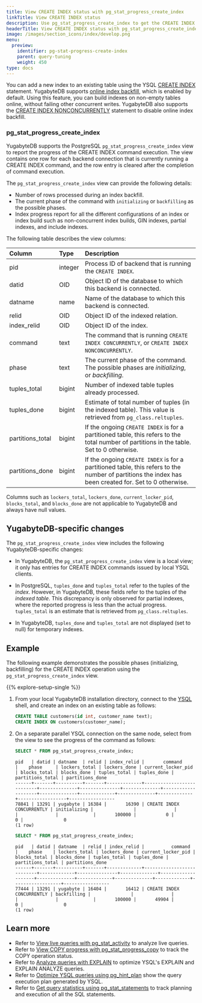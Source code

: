 ```yaml
---
title: View CREATE INDEX status with pg_stat_progress_create_index
linkTitle: View CREATE INDEX status
description: Use pg_stat_progress_create_index to get the CREATE INDEX command status, including the status of an ongoing concurrent index backfill, and the index build's progress reports.
headerTitle: View CREATE INDEX status with pg_stat_progress_create_index
image: /images/section_icons/index/develop.png
menu:
  preview:
    identifier: pg-stat-progress-create-index
    parent: query-tuning
    weight: 450
type: docs
---
```


You can add a new index to an existing table using the YSQL [CREATE INDEX](../../../api/ysql/the-sql-language/statements/ddl_create_index/#semantics) statement. YugabyteDB supports [online index backfill](https://github.com/yugabyte/yugabyte-db/blob/master/architecture/design/online-index-backfill.md), which is enabled by default. Using this feature, you can build indexes on non-empty tables online, without failing other concurrent writes. YugabyteDB also supports the [CREATE INDEX NONCONCURRENTLY](../../../api/ysql/the-sql-language/statements/ddl_create_index/#nonconcurrently) statement to disable online index backfill.

### pg_stat_progress_create_index

YugabyteDB supports the PostgreSQL `pg_stat_progress_create_index` view to report the progress of the CREATE INDEX command execution. The view contains one row for each backend connection that is currently running a CREATE INDEX command, and the row entry is cleared after the completion of command execution.

The `pg_stat_progress_create_index` view can provide the following details:

- Number of rows processed during an index backfill.
- The current phase of the command with `initializing` or `backfilling` as the possible phases.
- Index progress report for all the different configurations of an index or index build such as non-concurrent index builds, GIN indexes, partial indexes, and include indexes.

The following table describes the view columns:

| Column | Type | Description |
| :----- | :--- | :---------- |
| pid | integer | Process ID of backend that is running the `CREATE INDEX`. |
| datid | OID | Object ID of the database to which this backend is connected. |
| datname | name | Name of the database to which this backend is connected. |
| relid | OID | Object ID of the indexed relation.|
| index_relid | OID | Object ID of the index. |
| command | text | The command that is running `CREATE INDEX CONCURRENTLY`, or `CREATE INDEX NONCONCURRENTLY`. |
| phase | text | The current phase of the command. The possible phases are _initializing_, or _backfilling_. |
| tuples_total | bigint | Number of indexed table tuples already processed. |
| tuples_done | bigint | Estimate of total number of tuples (in the indexed table). This value is retrieved from `pg_class.reltuples`. |
| partitions_total | bigint | If the ongoing `CREATE INDEX` is for a partitioned table, this refers to the total number of partitions in the table. Set to 0 otherwise. |
| partitions_done | bigint | If the ongoing `CREATE INDEX` is for a partitioned table, this refers to the number of partitions the index has been created for. Set to 0 otherwise. |

Columns such as `lockers_total`, `lockers_done`, `current_locker_pid`, `blocks_total`, and `blocks_done` are not applicable to YugabyteDB and always have null values.

## YugabyteDB-specific changes

The `pg_stat_progress_create_index` view includes the following YugabyteDB-specific changes:

- In YugabyteDB, the `pg_stat_progress_create_index` view is a local view; it only has entries for CREATE INDEX commands issued by local YSQL clients.

- In PostgreSQL, `tuples_done` and `tuples_total` refer to the tuples of the _index_. However, in YugabyteDB, these fields refer to the tuples of the _indexed table_. This discrepancy is only observed for partial indexes, where the reported progress is less than the actual progress. `tuples_total` is an estimate that is retrieved from `pg_class.reltuples`.

- In YugabyteDB, `tuples_done` and `tuples_total` are not displayed (set to null) for temporary indexes.

## Example

The following example demonstrates the possible phases (initializing, backfilling) for the CREATE INDEX operation using the `pg_stat_progress_create_index` view.

{{% explore-setup-single %}}

1. From your local YugabyteDB installation directory, connect to the [YSQL](../../../admin/ysqlsh/) shell, and create an index on an existing table as follows:

    ```sql
    CREATE TABLE customers(id int, customer_name text);
    CREATE INDEX ON customers(customer_name);
    ```

1. On a separate parallel YSQL connection on the same node, select from the view to see the progress of the command as follows:

    ```sql
    SELECT * FROM pg_stat_progress_create_index;
    ```

    ```output
    pid   | datid | datname  | relid | index_relid |       command             |    phase     | lockers_total | lockers_done | current_locker_pid | blocks_total | blocks_done | tuples_total | tuples_done | partitions_total | partitions_done
    ------+-------+----------+-------+-------------+---------------------------+--------------+---------------+--------------+--------------------+--------------+-------------+--------------+-------------+------------------+-----------------
    78841 | 13291 | yugabyte | 16384 |       16390 | CREATE INDEX CONCURRENTLY | initializing |               |              |                    |              |             |       100000 |           0 |                0 |               0
    (1 row)
    ```

    ```sql
    SELECT * FROM pg_stat_progress_create_index;
    ```

    ```output
    pid   | datid | datname  | relid | index_relid |          command          |    phase    | lockers_total | lockers_done | current_locker_pid | blocks_total | blocks_done | tuples_total | tuples_done | partitions_total | partitions_done
    ------+-------+----------+-------+-------------+---------------------------+-------------+---------------+--------------+--------------------+--------------+-------------+--------------+-------------+------------------+-----------------
    77444 | 13291 | yugabyte | 16404 |       16412 | CREATE INDEX CONCURRENTLY | backfilling |               |              |                    |              |             |       100000 |       49904 |                0 |               0
    (1 row)
    ```

## Learn more

- Refer to [View live queries with pg_stat_activity](../pg-stat-activity/) to analyze live queries.
- Refer to [View COPY progress with pg_stat_progress_copy](../pg-stat-progress-copy/) to track the COPY operation status.
- Refer to [Analyze queries with EXPLAIN](../explain-analyze/) to optimize YSQL's EXPLAIN and EXPLAIN ANALYZE queries.
- Refer to [Optimize YSQL queries using pg_hint_plan](../pg-hint-plan/) show the query execution plan generated by YSQL.
- Refer to [Get query statistics using pg_stat_statements](../pg-stat-statements/) to track planning and execution of all the SQL statements.

